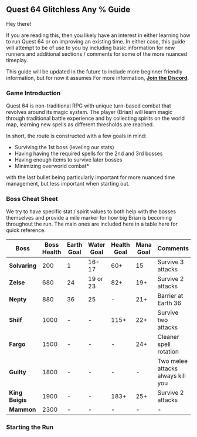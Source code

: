 ## Quest 64 Glitchless Any % Guide

Hey there!  

If you are reading this, then you likely have an interest in either learning how to run Quest 64 or on improving an existing time.  In either case, this guide will attempt to be of use to you by including basic information for new runners and additional sections / comments for some of the more nuanced timeplay.

This guide will be updated in the future to include more beginner friendly information, but for now it assumes For more information, **[Join the Discord](https://discord.gg/mZnpAt2ZsY)**.

### Game Introduction

Quest 64 is non-traditional RPG with unique turn-based combat that revolves around its magic system.  The player (Brian) will learn magic through traditional battle experience and by collecting spirits on the world map, learning new spells as different thresholds are reached.  

In short, the route is constructed with a few goals in mind:
- Surviving the 1st boss (leveling our stats)
- Having having the required spells for the 2nd and 3rd bosses
- Having enough items to survive later bosses
- Minimizing overworld combat*

with the last bullet being particularly important for more nuanced time management, but less important when starting out.

### Boss Cheat Sheet

We try to have specific stat / spirit values to both help with the bosses themselves and provide a mile marker for how big Brian is becoming throughout the run. The main ones are included here in a table here for quick reference.

|Boss|Boss Health|Earth Goal|Water Goal|Health Goal|Mana Goal|Comments|
|-|-|-|-|-|-|-|
|**Solvaring**|200|1|16-17|60+|15|Survive 3 attacks|
|**Zelse**|680|24|19 or 23|82+|19+|Survive 2 attacks|
|**Nepty**|880|36|25|-|21+|Barrier at Earth 36|
|**Shilf**|1000|-|-|115+|22+|Survive two attacks|
|**Fargo**|1500|-|-|-|24+|Cleaner spell rotation|
|**Guilty**|1800|-|-|-|-|Two melee attacks always kill you|
|**King Beigis**|1900|-|-|183+|25+|Survive 2 attacks|
|**Mammon**|2300|-|-|-|-|-|

### Starting the Run
